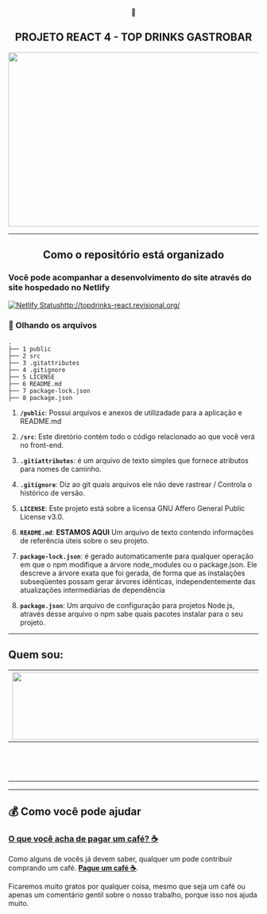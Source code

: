 <p align="center">
    🚀  
</p>
<h2 align="center">
  PROJETO REACT 4 - TOP DRINKS GASTROBAR 
</h2>
<p align="center">
  <a href="http://topdrinks-react.revisional.org/">
    <img src="https://github.com/viniciusalmeidas/projeto-topdrinksgastrobar-react/blob/main/public/imagem-site.png" width="980" height="350"/>
  </a>
</p>

<hr>

<h2 align="center">
  Como o repositório está organizado
</h2>

### Você pode acompanhar a desenvolvimento do site através do site hospedado no Netlify

  [![Netlify Status](https://api.netlify.com/api/v1/badges/3c7b83ca-3967-4f8b-b291-e0c5c0fc9311/deploy-status)](http://topdrinks-react.revisional.org/)http://topdrinks-react.revisional.org/


### 🧐 Olhando os arquivos

    .
    ├── 1 public
    ├── 2 src
    ├── 3 .gitattributes
    ├── 4 .gitignore
    ├── 5 LICENSE
    ├── 6 README.md
    ├── 7 package-lock.json
    ├── 8 package.json

1.  **`/public`**: Possui arquivos e anexos de utilizadade para a aplicação e README.md

2.  **`/src`**: Este diretório contém todo o código relacionado ao que você verá no front-end.

3.  **`.gitiattributes`**:  é um arquivo de texto simples que fornece atributos para nomes de caminho.

4.  **`.gitignore`**: Diz ao git quais arquivos ele não deve rastrear / Controla o histórico de versão.  

5.  **`LICENSE`**: Este projeto está sobre a licensa GNU Affero General Public License v3.0.

6. **`README.md`**: **ESTAMOS AQUI** Um arquivo de texto contendo informações de referência úteis sobre o seu projeto.

7. **`package-lock.json`**: é gerado automaticamente para qualquer operação em que o npm modifique a árvore node_modules ou o package.json. Ele descreve a árvore exata que foi gerada, de forma que as instalações subseqüentes possam gerar árvores idênticas, independentemente das atualizações intermediárias de dependência

8. **`package.json`**: Um arquivo de configuração para projetos Node.js, através desse arquivo o npm sabe quais pacotes instalar para o seu projeto.


<hr> 

## **Quem sou:**
|  <img src="https://github.com/viniciusalmeidas.png" width="1750" height="135">  |
| :--------------: | 
| **Vinícius Almeida de Souza** | 
|:octocat: [GitHub](https://github.com/viniciusalmeidas) | 
| :briefcase: [LinkedIn](https://www.linkedin.com/in/valmsou/) |

<hr>

## :moneybag: **Como você pode ajudar**

### [__O que você acha de pagar um café? :coffee:__](https://www.buymeacoffee.com/vinialmeida)

Como alguns de vocês já devem saber, qualquer um pode contribuir comprando um café. [__Pague um café :coffee:__](https://www.buymeacoffee.com/vinialmeida). 

Ficaremos muito gratos por qualquer coisa, mesmo que seja um café ou apenas um comentário gentil sobre o nosso trabalho, porque isso nos ajuda muito.

<!--## 🚀 Quick start

0. **Clone o repositório**
    Pode usar o GitHub Desktop.
    
1.  **Instale as dependencias**
    Instale as dependencias com o yarn.
    
### Create
 `cd <repository directory>`
 `npx create-react-app <app name>`

### Available Scripts

Na pasta do projeto você pode rodar:

#### `npm start`

isso faará o aplicativo rodar no servidor local na porta 3000.<br />
Abra [http://localhost:3000](http://localhost:3000) para ver no seu navegador padrão. (Indico o Google Chrome, as usual)

Sempre que você atualizar algo no código a aplicação vai atualizar.<br />
Você também verá qualquer erro de compilação ou syntax via terminal do seu VsCode


